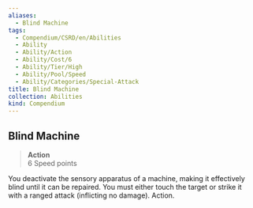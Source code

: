 ```yaml
---
aliases:
  - Blind Machine
tags:
  - Compendium/CSRD/en/Abilities
  - Ability
  - Ability/Action
  - Ability/Cost/6
  - Ability/Tier/High
  - Ability/Pool/Speed
  - Ability/Categories/Special-Attack
title: Blind Machine
collection: Abilities
kind: Compendium
---
```

## Blind Machine  
>**Action**  
>6 Speed points
  
You deactivate the sensory apparatus of a machine, making it effectively blind until it can be repaired. You must either touch the target or strike it with a ranged attack (inflicting no damage). Action.